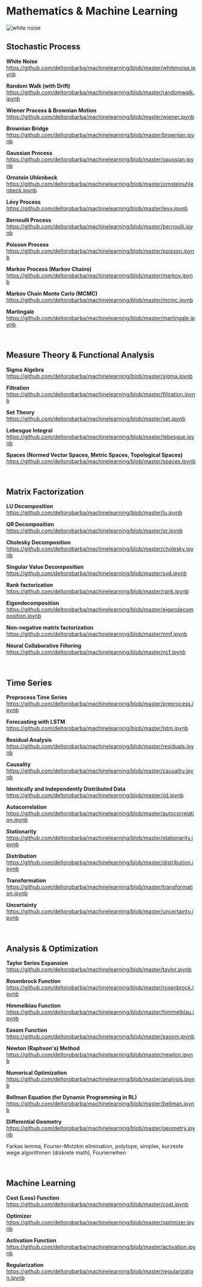 # Mathematics & Machine Learning

<img src="https://raw.githubusercontent.com/deltorobarba/machinelearning/master/whitenoise.png" alt="white noise">

<br>

## Stochastic Process

<b>White Noise</b><br>
https://github.com/deltorobarba/machinelearning/blob/master/whitenoise.ipynb

<b>Random Walk (with Drift)</b><br>
https://github.com/deltorobarba/machinelearning/blob/master/randomwalk.ipynb

<b>Wiener Process & Brownian Motion</b><br>
https://github.com/deltorobarba/machinelearning/blob/master/wiener.ipynb

<b>Brownian Bridge</b><br>
https://github.com/deltorobarba/machinelearning/blob/master/brownian.ipynb

<b>Gaussian Process</b><br>
https://github.com/deltorobarba/machinelearning/blob/master/gaussian.ipynb

<b>Ornstein Uhlenbeck</b><br>
https://github.com/deltorobarba/machinelearning/blob/master/ornsteinuhlenbeck.ipynb

<b>Lévy Process</b><br>
https://github.com/deltorobarba/machinelearning/blob/master/levy.ipynb

<b>Bernoulli Process</b><br>
https://github.com/deltorobarba/machinelearning/blob/master/bernoulli.ipynb

<b>Poisson Process</b><br>
https://github.com/deltorobarba/machinelearning/blob/master/poisson.ipynb

<b>Markov Process (Markov Chains)</b><br>
https://github.com/deltorobarba/machinelearning/blob/master/markov.ipynb

<b>Markov Chain Monte Carlo (MCMC)</b><br>
https://github.com/deltorobarba/machinelearning/blob/master/mcmc.ipynb

<b>Martingale</b><br>
https://github.com/deltorobarba/machinelearning/blob/master/martingale.ipynb

<br>

## Measure Theory & Functional Analysis

<b>Sigma Algebra</b><br>
https://github.com/deltorobarba/machinelearning/blob/master/sigma.ipynb

<b>Filtration</b><br>
https://github.com/deltorobarba/machinelearning/blob/master/filtration.ipynb

<b>Set Theory</b><br>
https://github.com/deltorobarba/machinelearning/blob/master/set.ipynb

<b>Lebesgue Integral</b><br>
https://github.com/deltorobarba/machinelearning/blob/master/lebesgue.ipynb

<b>Spaces (Normed Vector Spaces, Metric Spaces, Topological Spaces)</b><br>
https://github.com/deltorobarba/machinelearning/blob/master/spaces.ipynb

<br>

## Matrix Factorization

<b>LU Decomposition</b><br>
https://github.com/deltorobarba/machinelearning/blob/master/lu.ipynb

<b>QR Decomposition</b><br>
https://github.com/deltorobarba/machinelearning/blob/master/qr.ipynb

<b>Cholesky Decomposition</b><br>
https://github.com/deltorobarba/machinelearning/blob/master/cholesky.ipynb

<b>Singular Value Decomposition</b><br>
https://github.com/deltorobarba/machinelearning/blob/master/svd.ipynb

<b>Rank factorization</b><br>
https://github.com/deltorobarba/machinelearning/blob/master/rank.ipynb

<b>Eigendecomposition</b><br>
https://github.com/deltorobarba/machinelearning/blob/master/eigendecomposition.ipynb

<b>Non-negative matrix factorization</b><br>
https://github.com/deltorobarba/machinelearning/blob/master/nmf.ipynb

<b>Neural Collaborative Filtering</b><br>
https://github.com/deltorobarba/machinelearning/blob/master/ncf.ipynb

<br>

## Time Series

<b>Preprocess Time Series</b><br>
https://github.com/deltorobarba/machinelearning/blob/master/preprocess.ipynb

<b>Forecasting with LSTM</b><br>
https://github.com/deltorobarba/machinelearning/blob/master/lstm.ipynb

<b>Residual Analysis</b><br>
https://github.com/deltorobarba/machinelearning/blob/master/residuals.ipynb

<b>Causality</b><br>
https://github.com/deltorobarba/machinelearning/blob/master/causality.ipynb

<b>Identically and Independently Distributed Data</b><br>
https://github.com/deltorobarba/machinelearning/blob/master/iid.ipynb

<b>Autocorrelation</b><br>
https://github.com/deltorobarba/machinelearning/blob/master/autocorrelation.ipynb

<b>Stationarity</b><br>
https://github.com/deltorobarba/machinelearning/blob/master/stationarity.ipynb

<b>Distribution</b><br>
https://github.com/deltorobarba/machinelearning/blob/master/distribution.ipynb

<b>Transformation</b><br>
https://github.com/deltorobarba/machinelearning/blob/master/transformation.ipynb

<b>Uncertainty</b><br>
https://github.com/deltorobarba/machinelearning/blob/master/uncertainty.ipynb

<br>

## Analysis & Optimization

<b>Taylor Series Expansion</b><br>
https://github.com/deltorobarba/machinelearning/blob/master/taylor.ipynb

<b>Rosenbrock Function</b><br>
https://github.com/deltorobarba/machinelearning/blob/master/rosenbrock.ipynb

<b>Himmelblau Function</b><br>
https://github.com/deltorobarba/machinelearning/blob/master/himmelblau.ipynb

<b>Easom Function</b><br>
https://github.com/deltorobarba/machinelearning/blob/master/easom.ipynb

<b>Newton (Raphson's) Method</b><br>
https://github.com/deltorobarba/machinelearning/blob/master/newton.ipynb

<b>Numerical Optimization</b><br>
https://github.com/deltorobarba/machinelearning/blob/master/analysis.ipynb

<b>Bellman Equation (for Dynamic Programming in RL)</b><br>
https://github.com/deltorobarba/machinelearning/blob/master/bellman.ipynb

<b>Differential Geometry</b><br>
https://github.com/deltorobarba/machinelearning/blob/master/geometry.ipynb

Farkas lemma, Fourier–Motzkin elimination, polytope, simplex, kurzeste wege algorithmen (diskrete math), Fourierreihen

<br>

## Machine Learning

<b>Cost (Loss) Function</b><br>
https://github.com/deltorobarba/machinelearning/blob/master/cost.ipynb

<b>Optimizer</b><br>
https://github.com/deltorobarba/machinelearning/blob/master/optimizer.ipynb

<b>Activation Function</b><br>
https://github.com/deltorobarba/machinelearning/blob/master/activation.ipynb

<b>Regularization</b><br>
https://github.com/deltorobarba/machinelearning/blob/master/regularization.ipynb
